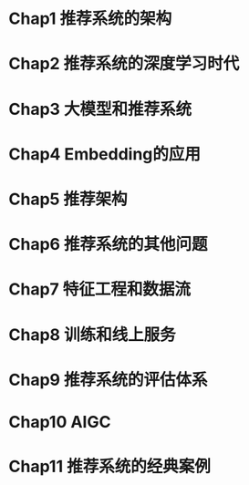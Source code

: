 # Chap1 推荐系统的架构

# Chap2 推荐系统的深度学习时代

# Chap3 大模型和推荐系统

# Chap4 Embedding的应用

# Chap5 推荐架构

# Chap6 推荐系统的其他问题

# Chap7 特征工程和数据流

# Chap8 训练和线上服务

# Chap9 推荐系统的评估体系

# Chap10 AIGC

# Chap11 推荐系统的经典案例